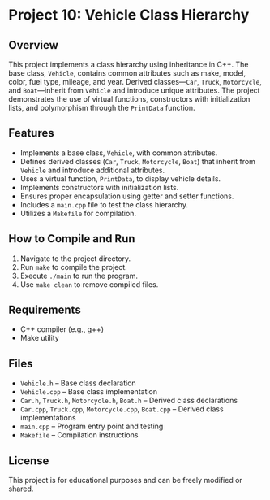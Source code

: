 # Project 10: Vehicle Class Hierarchy

## Overview
This project implements a class hierarchy using inheritance in C++. The base class, `Vehicle`, contains common attributes such as make, model, color, fuel type, mileage, and year. Derived classes—`Car`, `Truck`, `Motorcycle`, and `Boat`—inherit from `Vehicle` and introduce unique attributes. The project demonstrates the use of virtual functions, constructors with initialization lists, and polymorphism through the `PrintData` function.

## Features

- Implements a base class, `Vehicle`, with common attributes.
- Defines derived classes (`Car`, `Truck`, `Motorcycle`, `Boat`) that inherit from `Vehicle` and introduce additional attributes.
- Uses a virtual function, `PrintData`, to display vehicle details.
- Implements constructors with initialization lists.
- Ensures proper encapsulation using getter and setter functions.
- Includes a `main.cpp` file to test the class hierarchy.
- Utilizes a `Makefile` for compilation.

## How to Compile and Run
1. Navigate to the project directory.
2. Run `make` to compile the project.
3. Execute `./main` to run the program.
4. Use `make clean` to remove compiled files.

## Requirements
- C++ compiler (e.g., g++)
- Make utility

## Files
- `Vehicle.h` – Base class declaration
- `Vehicle.cpp` – Base class implementation
- `Car.h`, `Truck.h`, `Motorcycle.h`, `Boat.h` – Derived class declarations
- `Car.cpp`, `Truck.cpp`, `Motorcycle.cpp`, `Boat.cpp` – Derived class implementations
- `main.cpp` – Program entry point and testing
- `Makefile` – Compilation instructions

## License
This project is for educational purposes and can be freely modified or shared.
